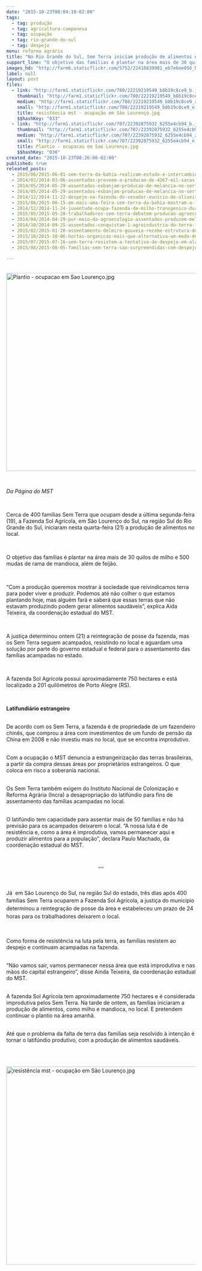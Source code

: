 ```yaml
---
date: "2015-10-23T08:04:10-02:00"
tags:
  - tag: produção
  - tag: agricultura-camponesa
  - tag: ocupação
  - tag: rio-grande-do-sul
  - tag: despejo
menu: reforma agrária
title: "No Rio Grande do Sul, Sem Terra iniciam produção de alimentos em fazenda ocupada "
support_line: "O objetivo das famílias é plantar na área mais de 30 quilos de milho e 500 mudas de rama de mandioca, além de feijão."
images_hd: "http://farm6.staticflickr.com/5752/22416839981_eb7e6ee056_b.jpg"
label: null
layout: post
files:
  - link: "http://farm1.staticflickr.com/780/22219219549_b8b19c8ce9_b.jpg"
    thumbnail: "http://farm1.staticflickr.com/780/22219219549_b8b19c8ce9_t.jpg"
    medium: "http://farm1.staticflickr.com/780/22219219549_b8b19c8ce9_z.jpg"
    small: "http://farm1.staticflickr.com/780/22219219549_b8b19c8ce9_n.jpg"
    title: resistência mst - ocupação em São Lourenço.jpg
    $$hashKey: "033"
  - link: "http://farm1.staticflickr.com/707/22392875932_6255e4cb94_b.jpg"
    thumbnail: "http://farm1.staticflickr.com/707/22392875932_6255e4cb94_t.jpg"
    medium: "http://farm1.staticflickr.com/707/22392875932_6255e4cb94_z.jpg"
    small: "http://farm1.staticflickr.com/707/22392875932_6255e4cb94_n.jpg"
    title: Plantio - ocupacao em Sao Lourenço.jpg
    $$hashKey: "036"
created_date: "2015-10-23T08:26:06-02:00"
published: true
releated_posts:
  - 2015/06/2015-06-01-sem-terra-da-bahia-realizam-estudo-e-intercambio-de-experiencias-agroecologicas.md
  - 2014/03/2014-03-06-assentados-preveem-a-producao-de-4267-mil-sacas-de-arroz-agroecologico.md
  - 2014/05/2014-05-29-assentados-esbanjam-producao-de-melancia-no-sertao-de-pernambuco.md
  - 2014/05/2014-05-29-assentados-esbanjam-producao-de-melancia-no-sertao-de-pernambuco.md-e
  - 2014/12/2014-11-22-despejo-na-fazenda-do-senador-eunicio-de-oliveira-e-suspenso-pela-justica.md
  - 2015/06/2015-06-15-em-mais-uma-feira-sem-terra-da-bahia-mostram-a-forca-da-producao-agroecologica.md
  - 2014/12/2014-11-24-juventude-ocupa-fazenda-de-milho-transgenico-durante-encontro.md
  - 2015/05/2015-05-28-trabalhadores-sem-terra-debatem-producao-agroecologica-na-bahia.md
  - 2014/04/2014-04-29-por-meio-da-agroecologia-assentados-produzem-mel-frutas-e-hortalicas.md
  - 2014/10/2014-09-25-assentados-conquistam-1-agroindustria-do-terra-forte-em-sp.md
  - 2015/02/2015-01-20-assentamento-delmiro-gouveia-recebe-estrutura-de-agroindustria-de-alimentos.md
  - 2015/10/2015-10-06-hortas-organicas-mais-que-alternativa-um-modo-de-vida-de-assentadas-da-reforma-agraria-no-rs.md
  - 2015/07/2015-07-16-sem-terra-resistem-a-tentativa-de-despejo-em-alagoas.md
  - 2015/08/2015-08-05-familias-sem-terra-sao-surpreendidas-com-despejo-em-sergipe.md

---
```

<p class="p1">&nbsp;<img alt="Plantio - ocupacao em Sao Lourenço.jpg" height="525" src="http://farm6.staticflickr.com/5752/22416839981_eb7e6ee056_b.jpg" width="700" /></p>

<p class="p1">&nbsp;</p>

<p class="p1"><em>Da P&aacute;gina do MST</em></p>

<p class="p2">&nbsp;</p>

<p class="p1"><span class="s1">Cerca de 400 fam&iacute;lias Sem Terra que ocupam desde a &uacute;ltima segunda-feira (19), a Fazenda Sol Agr&iacute;cola, em S&atilde;o Louren&ccedil;o do Sul, na regi&atilde;o Sul do Rio Grande do Sul, iniciaram nesta quarta-feira (21) a produ&ccedil;&atilde;o de alimentos no local.</span></p>

<p class="p1">&nbsp;</p>

<p class="p1"><span class="s1">O objetivo das fam&iacute;lias &eacute;&nbsp;plantar na &aacute;rea mais de 30 quilos de milho e 500 mudas de rama de mandioca, al&eacute;m de feij&atilde;o.</span></p>

<p class="p1">&nbsp;</p>

<p class="p1"><span class="s1">&ldquo;Com a produ&ccedil;&atilde;o queremos mostrar &agrave; sociedade que reivindicamos terra para poder viver e produzir. Podemos at&eacute; n&atilde;o colher o que estamos plantando hoje, mas algu&eacute;m far&aacute; e saber&aacute; que essas terras que n&atilde;o estavam produzindo podem gerar alimentos saud&aacute;veis&rdquo;, explica Aida Teixeira, da coordena&ccedil;&atilde;o estadual do MST.</span></p>

<p class="p1">&nbsp;</p>

<p class="p1"><span class="s1">A justi&ccedil;a determinou ontem (21) a reintegra&ccedil;&atilde;o de posse da fazenda, mas os Sem Terra seguem acampados, resistindo no local e aguardam uma solu&ccedil;&atilde;o por parte do governo estadual e federal para o assentamento das fam&iacute;lias acampadas no estado.</span></p>

<p class="p1">&nbsp;</p>

<p class="p1"><span class="s1">A fazenda Sol Agr&iacute;cola possui aproximadamente 750 hectares e est&aacute; localizado a 201 quil&ocirc;metros de Porto Alegre (RS).</span></p>

<p class="p2">&nbsp;</p>

<p class="p1"><strong><span class="s1">Latifundi&aacute;rio estrangeiro</span></strong></p>

<p class="p1"><br />
<span class="s1">De acordo com os Sem Terra, a fazenda &eacute; de propriedade de um fazendeiro chin&ecirc;s, que comprou a &aacute;rea com investimentos de um fundo de pens&atilde;o da China em 2008 e n&atilde;o investiu mais no local, que se encontra improdutivo.</span></p>

<p class="p1"><br />
<span class="s1">Com a ocupa&ccedil;&atilde;o o MST denuncia a estrangeiriza&ccedil;&atilde;o das terras brasileiras, a partir da compra dessas &aacute;reas por propriet&aacute;rios estrangeiros. O que coloca em risco a soberania nacional.</span></p>

<p class="p1"><br />
<span class="s1">Os Sem Terra tamb&eacute;m exigem do Instituto Nacional de Coloniza&ccedil;&atilde;o e Reforma Agr&aacute;ria (Incra) a desapropria&ccedil;&atilde;o do latif&uacute;ndio para fins de assentamento das fam&iacute;lias acampadas no local.</span></p>

<p class="p1"><br />
<span class="s1">O latif&uacute;ndio tem capacidade para assentar mais de 50 fam&iacute;lias e n&atilde;o h&aacute; previs&atilde;o para os acampados deixarem o local. &ldquo;A nossa luta &eacute; de resist&ecirc;ncia e, como a &aacute;rea &eacute; improdutiva, vamos permanecer aqui e produzir alimentos para a popula&ccedil;&atilde;o&rdquo;, declara Paulo Machado, da coordena&ccedil;&atilde;o estadual do MST.</span></p>

<p class="p1">&nbsp;</p>

<p class="p2" style="text-align: center;"><span style="color: rgb(84, 84, 84); font-family: arial, sans-serif; font-size: small; line-height: 18.2px;">***</span></p>

<p class="p2">&nbsp;</p>

<p class="p2">J&aacute;&nbsp;<span style="line-height: 20.8px;">&nbsp;em S&atilde;o Louren&ccedil;o do Sul, na regi&atilde;o Sul do estado, tr&ecirc;s dias ap&oacute;s&nbsp;400 fam&iacute;lias Sem Terra ocuparem a Fazenda Sol Agr&iacute;cola,&nbsp;a justi&ccedil;a do munic&iacute;pio determinou a reintegra&ccedil;&atilde;o de posse da &aacute;rea e estabeleceu um prazo de 24 horas para os trabalhadores deixarem o local.</span></p>

<p class="p2">&nbsp;</p>

<p class="p2"><span class="s1">Como forma de resist&ecirc;ncia na luta pela terra, as fam&iacute;lias resistem ao despejo e continuam&nbsp;acampadas na fazenda.</span></p>

<p class="p1"><br />
<span class="s1">&ldquo;N&atilde;o vamos sair, vamos permanecer nessa &aacute;rea que est&aacute; improdutiva e nas m&atilde;os do capital estrangeiro&rdquo;, disse Ainda Teixeira, da coordena&ccedil;&atilde;o estadual do MST.</span></p>

<p class="p1"><br />
<span class="s1">A fazenda Sol Agr&iacute;cola tem aproximadamente 750 hectares e &eacute; considerada improdutiva pelos Sem Terra. Na tarde de ontem, as fam&iacute;lias iniciaram a produ&ccedil;&atilde;o de alimentos, como milho e mandioca, no local. E pretendem continuar o plantio na &aacute;rea amanh&atilde;.</span></p>

<p class="p1"><br />
<span class="s1">At&eacute; que o problema da falta de terra das fam&iacute;lias seja resolvido &agrave; inten&ccedil;&atilde;o &eacute; tornar o latif&uacute;ndio produtivo, com a produ&ccedil;&atilde;o de alimentos saud&aacute;veis.</span></p>

<p class="p1"><br />
&nbsp;</p>

<p class="p2"><img alt="resistência mst - ocupação em São Lourenço.jpg" height="525" src="http://farm1.staticflickr.com/780/22219219549_b8b19c8ce9_b.jpg" width="700" /></p>

<p class="p1">&nbsp;</p>
